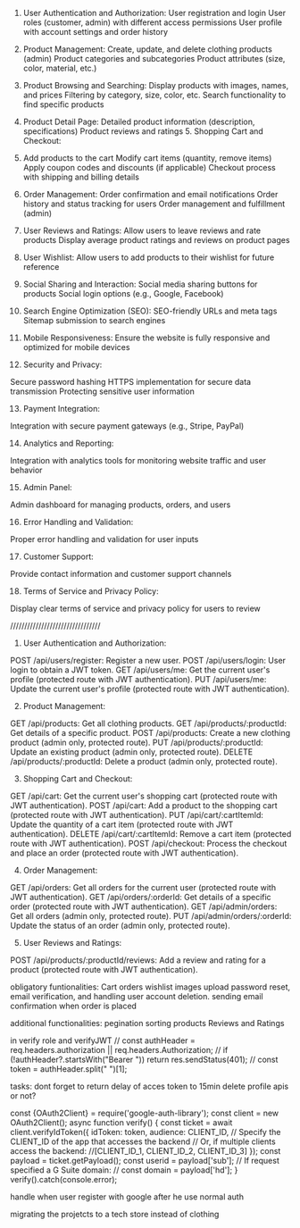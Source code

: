 1. User Authentication and Authorization:
   User registration and login
   User roles (customer, admin) with different access permissions
   User profile with account settings and order history

2. Product Management:
   Create, update, and delete clothing products (admin)
   Product categories and subcategories
   Product attributes (size, color, material, etc.)

3. Product Browsing and Searching:
   Display products with images, names, and prices
   Filtering by category, size, color, etc.
   Search functionality to find specific products
4. Product Detail Page:
   Detailed product information (description, specifications)
   Product reviews and ratings 5. Shopping Cart and Checkout:

5. Add products to the cart
   Modify cart items (quantity, remove items)
   Apply coupon codes and discounts (if applicable)
   Checkout process with shipping and billing details

6. Order Management:
   Order confirmation and email notifications
   Order history and status tracking for users
   Order management and fulfillment (admin)

7. User Reviews and Ratings:
   Allow users to leave reviews and rate products
   Display average product ratings and reviews on product pages

8. User Wishlist:
   Allow users to add products to their wishlist for future reference

9. Social Sharing and Interaction:
   Social media sharing buttons for products
   Social login options (e.g., Google, Facebook)

10. Search Engine Optimization (SEO):
    SEO-friendly URLs and meta tags
    Sitemap submission to search engines

11. Mobile Responsiveness:
    Ensure the website is fully responsive and optimized for mobile devices

12. Security and Privacy:

Secure password hashing
HTTPS implementation for secure data transmission
Protecting sensitive user information

13. Payment Integration:

Integration with secure payment gateways (e.g., Stripe, PayPal)

14. Analytics and Reporting:

Integration with analytics tools for monitoring website traffic and user behavior

15. Admin Panel:

Admin dashboard for managing products, orders, and users

16. Error Handling and Validation:

Proper error handling and validation for user inputs

17. Customer Support:

Provide contact information and customer support channels

18. Terms of Service and Privacy Policy:

Display clear terms of service and privacy policy for users to review

////////////////////////////////

1. User Authentication and Authorization:

POST /api/users/register: Register a new user.
POST /api/users/login: User login to obtain a JWT token.
GET /api/users/me: Get the current user's profile (protected route with JWT authentication).
PUT /api/users/me: Update the current user's profile (protected route with JWT authentication).

2. Product Management:

GET /api/products: Get all clothing products.
GET /api/products/:productId: Get details of a specific product.
POST /api/products: Create a new clothing product (admin only, protected route).
PUT /api/products/:productId: Update an existing product (admin only, protected route).
DELETE /api/products/:productId: Delete a product (admin only, protected route).

3. Shopping Cart and Checkout:

GET /api/cart: Get the current user's shopping cart (protected route with JWT authentication).
POST /api/cart: Add a product to the shopping cart (protected route with JWT authentication).
PUT /api/cart/:cartItemId: Update the quantity of a cart item (protected route with JWT authentication).
DELETE /api/cart/:cartItemId: Remove a cart item (protected route with JWT authentication).
POST /api/checkout: Process the checkout and place an order (protected route with JWT authentication).

4. Order Management:

GET /api/orders: Get all orders for the current user (protected route with JWT authentication).
GET /api/orders/:orderId: Get details of a specific order (protected route with JWT authentication).
GET /api/admin/orders: Get all orders (admin only, protected route).
PUT /api/admin/orders/:orderId: Update the status of an order (admin only, protected route).

5. User Reviews and Ratings:

POST /api/products/:productId/reviews: Add a review and rating for a product (protected route with JWT authentication).

obligatory funtionalities:
Cart
orders
wishlist
images upload
password reset, email verification, and handling user account deletion.
sending email confirmation when order is placed

additional functionalities:
pegination
sorting products
Reviews and Ratings

in verify role and verifyJWT
// const authHeader = req.headers.authorization || req.headers.Authorization;
// if (!authHeader?.startsWith("Bearer ")) return res.sendStatus(401);
// const token = authHeader.split(" ")[1];

tasks:
dont forget to return delay of acces token to 15min
delete profile apis or not?

const {OAuth2Client} = require('google-auth-library');
const client = new OAuth2Client();
async function verify() {
const ticket = await client.verifyIdToken({
idToken: token,
audience: CLIENT_ID, // Specify the CLIENT_ID of the app that accesses the backend
// Or, if multiple clients access the backend:
//[CLIENT_ID_1, CLIENT_ID_2, CLIENT_ID_3]
});
const payload = ticket.getPayload();
const userid = payload['sub'];
// If request specified a G Suite domain:
// const domain = payload['hd'];
}
verify().catch(console.error);

handle when user register with google after he use normal auth

migrating the projetcts to a tech store instead of clothing
